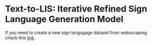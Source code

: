 # Text-to-LIS: Iterative Refined Sign Language Generation Model

If you need to create a new sign langugage dataset from webscraping check this [link](https://github.com/CarpiDiem98/downloader).
